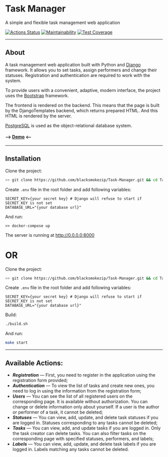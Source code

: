 <h1>Task Manager</h1>

<p>
A simple and flexible task management web application
</p>

[![Actions Status](https://github.com/blacksmokezip/python-project-52/actions/workflows/hexlet-check.yml/badge.svg)](https://github.com/blacksmokezip/python-project-52/actions)
[![Maintainability](https://api.codeclimate.com/v1/badges/9c9b7618329e7e594079/maintainability)](https://codeclimate.com/github/blacksmokezip/python-project-52/maintainability)
[![Test Coverage](https://api.codeclimate.com/v1/badges/9c9b7618329e7e594079/test_coverage)](https://codeclimate.com/github/blacksmokezip/python-project-52/test_coverage)

---

## About

A task management web application built with Python and [Django](https://www.djangoproject.com/) framework. It allows you to set tasks, assign performers and change their statuses. Registration and authentication are required to work with the system.

To provide users with a convenient, adaptive, modern interface, the project uses the [Bootstrap](https://getbootstrap.com/) framework.

The frontend is rendered on the backend. This means that the page is built by the DjangoTemplates backend, which returns prepared HTML. And this HTML is rendered by the server.

[PostgreSQL](https://www.postgresql.org/) is used as the object-relational database system.

#### --> [Demo](https://task-manager-crsd.onrender.com) <--

---

## Installation

Clone the project:
```bash
>> git clone https://github.com/blacksmokezip/Task-Manager.git && cd Task-Manager
```
Create `.env` file in the root folder and add following variables:
```dotenv
SECRET_KEY={your secret key} # Django will refuse to start if SECRET_KEY is not set
DATABASE_URL="{your database url}"
```
And run:
```shell
>> docker-compose up
```
The server is running at http://0.0.0.0:8000

# OR

Clone the project:
```bash
>> git clone https://github.com/blacksmokezip/Task-Manager.git && cd Task-Manager
```
Create `.env` file in the root folder and add following variables:
```dotenv
SECRET_KEY={your secret key} # Django will refuse to start if SECRET_KEY is not set
DATABASE_URL="{your database url}"
```
Build:
```bash
./build.sh
```
And run:
```bash
make start
```

---

## Available Actions:

- **_Registration_** — First, you need to register in the application using the registration form provided;
- **_Authentication_** — To view the list of tasks and create new ones, you need to log in using the information from the registration form;
- **_Users_** — You can see the list of all registered users on the corresponding page. It is available without authorization. You can change or delete information only about yourself. If a user is the author or performer of a task, it cannot be deleted;
- **_Statuses_** — You can view, add, update, and delete task statuses if you are logged in. Statuses corresponding to any tasks cannot be deleted;
- **_Tasks_** — You can view, add, and update tasks if you are logged in. Only the task creator can delete tasks. You can also filter tasks on the corresponding page with specified statuses, performers, and labels;
- **_Labels_** — You can view, add, update, and delete task labels if you are logged in. Labels matching any tasks cannot be deleted.